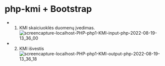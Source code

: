 # php-kmi + Bootstrap
- 1. KMI skaiciuoklės duomenų įvedimas.![screencapture-localhost-PHP-php1-KMI-input-php-2022-08-19-13_36_00](https://user-images.githubusercontent.com/106965421/185601088-fa22d840-a66b-48b0-bdff-d0fb27995cae.png)
- 2. KMI išvestis ![screencapture-localhost-PHP-php1-KMI-output-php-2022-08-19-13_36_18](https://user-images.githubusercontent.com/106965421/185601138-4f513d63-98be-459f-a04a-19ef2960ce13.png)
